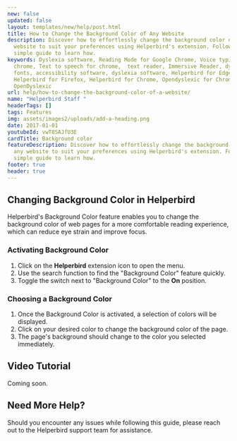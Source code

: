 ```yaml
---
new: false
updated: false
layout: templates/new/help/post.html
title: How to Change the Background Color of Any Website
description: Discover how to effortlessly change the background color of any
  website to suit your preferences using Helperbird's extension. Follow this
  simple guide to learn how.
keywords: Dyslexia software, Reading Mode for Google Chrome, Voice typing for
  chrome, Text to speech for chrome,  text reader, Immersive Reader, dyslexia
  fonts, accessibility software, dyslexia software, Helperbird for Edge,
  Helperbird for Firefox, Helperbird for Chrome, Opendyslexic for Chrome,
  OpenDyslexic
url: help/how-to-change-the-background-color-of-a-website/
name: "Helperbird Staff "
headerTags: []
tags: Features
img: assets/images2/uploads/add-a-heading.png
date: 2017-01-01
youtubeId: vwT8SAJfU3E
cardTitle: Background color
featureDescription: Discover how to effortlessly change the background color of
  any website to suit your preferences using Helperbird's extension. Follow this
  simple guide to learn how.
footer: true
header: true
---
```



## Changing Background Color in Helperbird

Helperbird's Background Color feature enables you to change the background color of web pages for a more comfortable reading experience, which can reduce eye strain and improve focus.

### Activating Background Color

1. Click on the **Helperbird** extension icon to open the menu.
2. Use the search function to find the "Background Color" feature quickly.
3. Toggle the switch next to "Background Color" to the **On** position.

### Choosing a Background Color

1. Once the Background Color is activated, a selection of colors will be displayed.
2. Click on your desired color to change the background color of the page.
3. The page's background should change to the color you selected immediately.



## Video Tutorial
Coming soon.

## Need More Help?
Should you encounter any issues while following this guide, please reach out to the Helperbird support team for assistance.
